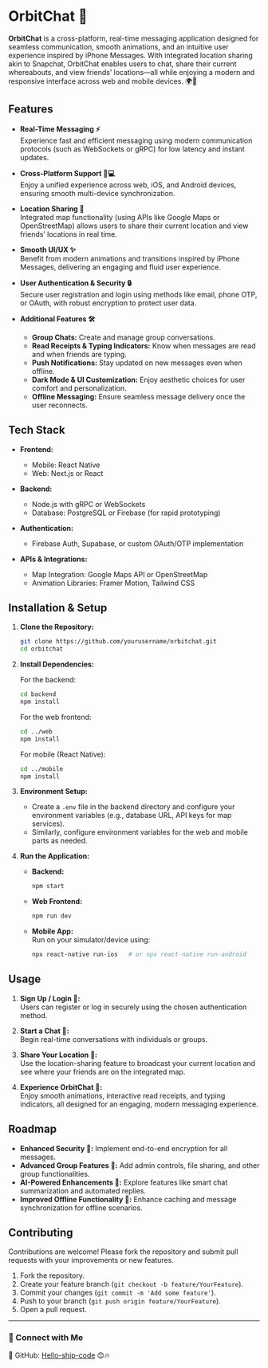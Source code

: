 # OrbitChat 🚀

**OrbitChat** is a cross-platform, real-time messaging application designed for seamless communication, smooth animations, and an intuitive user experience inspired by iPhone Messages. With integrated location sharing akin to Snapchat, OrbitChat enables users to chat, share their current whereabouts, and view friends’ locations—all while enjoying a modern and responsive interface across web and mobile devices. 🌍💬

## Features

- **Real-Time Messaging ⚡**  
  Experience fast and efficient messaging using modern communication protocols (such as WebSockets or gRPC) for low latency and instant updates.

- **Cross-Platform Support 📱💻**  
  Enjoy a unified experience across web, iOS, and Android devices, ensuring smooth multi-device synchronization.

- **Location Sharing 📍**  
  Integrated map functionality (using APIs like Google Maps or OpenStreetMap) allows users to share their current location and view friends’ locations in real time.

- **Smooth UI/UX ✨**  
  Benefit from modern animations and transitions inspired by iPhone Messages, delivering an engaging and fluid user experience.

- **User Authentication & Security 🔒**  
  Secure user registration and login using methods like email, phone OTP, or OAuth, with robust encryption to protect user data.

- **Additional Features 🛠️**  
  - **Group Chats:** Create and manage group conversations.  
  - **Read Receipts & Typing Indicators:** Know when messages are read and when friends are typing.  
  - **Push Notifications:** Stay updated on new messages even when offline.  
  - **Dark Mode & UI Customization:** Enjoy aesthetic choices for user comfort and personalization.  
  - **Offline Messaging:** Ensure seamless message delivery once the user reconnects.

## Tech Stack

- **Frontend:**  
  - Mobile: React Native  
  - Web: Next.js or React

- **Backend:**  
  - Node.js with gRPC or WebSockets  
  - Database: PostgreSQL or Firebase (for rapid prototyping)

- **Authentication:**  
  - Firebase Auth, Supabase, or custom OAuth/OTP implementation

- **APIs & Integrations:**  
  - Map Integration: Google Maps API or OpenStreetMap  
  - Animation Libraries: Framer Motion, Tailwind CSS

## Installation & Setup

1. **Clone the Repository:**

   ```bash
   git clone https://github.com/yourusername/orbitchat.git
   cd orbitchat
   ```

2. **Install Dependencies:**

   For the backend:
   ```bash
   cd backend
   npm install
   ```

   For the web frontend:
   ```bash
   cd ../web
   npm install
   ```

   For mobile (React Native):
   ```bash
   cd ../mobile
   npm install
   ```

3. **Environment Setup:**

   - Create a `.env` file in the backend directory and configure your environment variables (e.g., database URL, API keys for map services).
   - Similarly, configure environment variables for the web and mobile parts as needed.

4. **Run the Application:**

   - **Backend:**  
     ```bash
     npm start
     ```
   - **Web Frontend:**  
     ```bash
     npm run dev
     ```
   - **Mobile App:**  
     Run on your simulator/device using:
     ```bash
     npx react-native run-ios   # or npx react-native run-android
     ```

## Usage

1. **Sign Up / Login 🔑:**  
   Users can register or log in securely using the chosen authentication method.

2. **Start a Chat 💬:**  
   Begin real-time conversations with individuals or groups.

3. **Share Your Location 📍:**  
   Use the location-sharing feature to broadcast your current location and see where your friends are on the integrated map.

4. **Experience OrbitChat 🚀:**  
   Enjoy smooth animations, interactive read receipts, and typing indicators, all designed for an engaging, modern messaging experience.

## Roadmap

- **Enhanced Security 🔐:** Implement end-to-end encryption for all messages.
- **Advanced Group Features 👥:** Add admin controls, file sharing, and other group functionalities.
- **AI-Powered Enhancements 🤖:** Explore features like smart chat summarization and automated replies.
- **Improved Offline Functionality 📶:** Enhance caching and message synchronization for offline scenarios.

## Contributing

Contributions are welcome! Please fork the repository and submit pull requests with your improvements or new features.

1. Fork the repository.
2. Create your feature branch (`git checkout -b feature/YourFeature`).
3. Commit your changes (`git commit -m 'Add some feature'`).
4. Push to your branch (`git push origin feature/YourFeature`).
5. Open a pull request.

---

### 🐙 Connect with Me  
📌 GitHub: [Hello-ship-code](https://github.com/Hello-ship-code) 😊🔥
